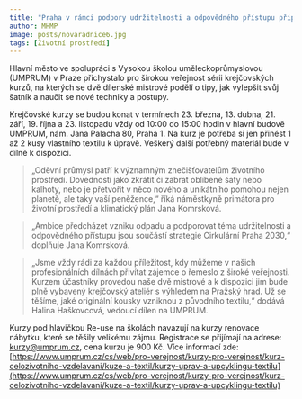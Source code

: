 ```yaml
---
title: "Praha v rámci podpory udržitelnosti a odpovědného přístupu připravila pro veřejnost krejčovské kurzy"
author: MHMP
image: posts/novaradnice6.jpg
tags: [Životní prostředí]
---
```

 
Hlavní město ve spolupráci s Vysokou školou uměleckoprůmyslovou (UMPRUM) v Praze přichystalo pro širokou veřejnost sérii krejčovských kurzů, na kterých se dvě dílenské mistrové podělí o tipy, jak vylepšit svůj šatník a naučit se nové techniky a postupy.

Krejčovské kurzy se budou konat v termínech 23. března, 13. dubna, 21. září, 19. října a 23. listopadu vždy od 10:00 do 15:00 hodin v hlavní budově UMPRUM, nám. Jana Palacha 80, Praha 1. Na kurz je potřeba si jen přinést 1 až 2 kusy vlastního textilu k úpravě. Veškerý další potřebný materiál bude v dílně k dispozici.

> „Oděvní průmysl patří k významným znečišťovatelům životního prostředí. Dovednosti jako zkrátit či zabrat oblíbené šaty nebo kalhoty, nebo je přetvořit v něco nového a unikátního pomohou nejen planetě, ale taky vaší peněžence,“ říká náměstkyně primátora pro životní prostředí a klimatický plán Jana Komrsková. 

> „Ambice předcházet vzniku odpadu a podporovat téma udržitelnosti a odpovědného přístupu jsou součástí strategie Cirkulární Praha 2030,“ doplňuje Jana Komrsková.

> „Jsme vždy rádi za každou příležitost, kdy můžeme v našich profesionálních dílnách přivítat zájemce o řemeslo z široké veřejnosti. Kurzem účastníky provedou naše dvě mistrové a k dispozici jim bude plně vybavený krejčovský ateliér s výhledem na Pražský hrad. Už se těšíme, jaké originální kousky vzniknou z původního textilu,“ dodává Halina Haškovcová, vedoucí dílen na UMPRUM.

Kurzy pod hlavičkou Re-use na školách navazují na kurzy renovace nábytku, které se těšily velikému zájmu. Registrace se přijímají na adrese: kurzy@umprum.cz, cena kurzu je 900 Kč. Více informací zde: [https://www.umprum.cz/cs/web/pro-verejnost/kurzy-pro-verejnost/kurz-celozivotniho-vzdelavani/kuze-a-textil/kurzy-uprav-a-upcyklingu-textilu](https://www.umprum.cz/cs/web/pro-verejnost/kurzy-pro-verejnost/kurz-celozivotniho-vzdelavani/kuze-a-textil/kurzy-uprav-a-upcyklingu-textilu)
